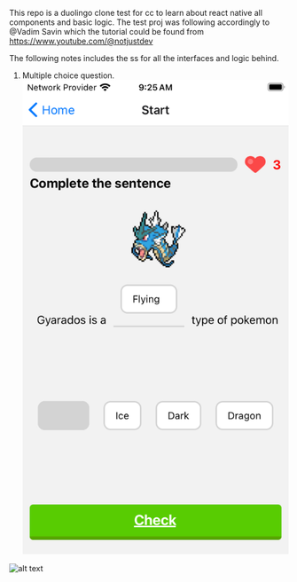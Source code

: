 This repo is a duolingo clone test for cc to learn about react native all components and basic logic.
The test proj was following accordingly to @Vadim Savin which the tutorial could be found from https://www.youtube.com/@notjustdev

The following notes includes the ss for all the interfaces and logic behind.

1. Multiple choice question.
![Image1](images/ss/1.png)


![alt text]([https://github.com/ting0608/Duolingo-test/blob/main/images/ss/Simulator%20Screenshot%20-%20iPhone%20SE%20(3rd%20generation)%20-%202024-01-05%20at%2009.26.07.png])
